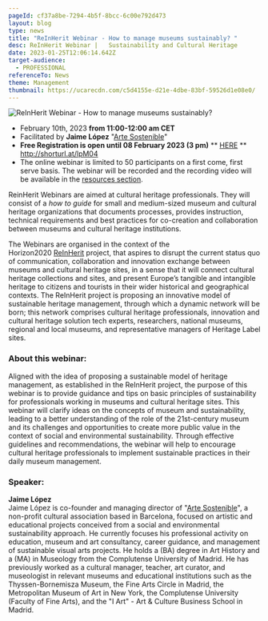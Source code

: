 ```yaml
---
pageId: cf37a8be-7294-4b5f-8bcc-6c00e792d473
layout: blog
type: news
title: "ReInHerit Webinar - How to manage museums sustainably? "
desc: ReInHerit Webinar |   Sustainability and Cultural Heritage
date: 2023-01-25T12:06:14.642Z
target-audience:
  - PROFESSIONAL
referenceTo: News
theme: Management
thumbnail: https://ucarecdn.com/c5d4155e-d21e-4dbe-83bf-59526d1e08e0/
---
```

![ReInHerit Webinar - How to manage museums sustainably?](https://ucarecdn.com/84b3e4bb-7608-4c6c-90f9-c64deba59282/ "ReInHerit Webinar - How to manage museums sustainably?")

* February 10th, 2023 **from 11:00-12:00 am CET** 
* Facilitated by **Jaime López** "[Arte Sostenible](https://www.artesostenible.org)"
* **Free Registration is open until 08 February 2023 (3 pm)** \*\* [HERE](https://docs.google.com/forms/d/e/1FAIpQLScEQFoo8SNEKQh03OI8wWrwf-eXsoochSN4Gwk9PFes0DtyLQ/viewform) \*\*\
  <http://shorturl.at/lpM04>
* The online webinar is limited to 50 participants on a first come, first serve basis. The webinar will be recorded and the recording video will be available in the [resources section](https://reinherit-hub.eu/webinars).

ReinHerit Webinars are aimed at cultural heritage professionals. They will consist of a *how to guide* for small and medium-sized museum and cultural heritage organizations that documents processes, provides instruction, technical requirements and best practices for co-creation and collaboration between museums and cultural heritage institutions.

The Webinars are organised in the context of the  Horizon2020 [ReInHerit](https://www.reinherit.eu) project, that aspires to disrupt the current status quo of communication, collaboration and innovation exchange between museums and cultural heritage sites, in a sense that it will connect cultural heritage collections and sites, and present Europe’s tangible and intangible heritage to citizens and tourists in their wider historical and geographical contexts. The ReInHerit project is proposing an innovative model of sustainable heritage management, through which a dynamic network will be born; this network comprises cultural heritage professionals, innovation and cultural heritage solution tech experts, researchers, national museums, regional and local museums, and representative managers of Heritage Label sites. 

### About this webinar:

Aligned with the idea of proposing a sustainable model of heritage management, as established in the ReInHerit project, the purpose of this webinar is to provide guidance and tips on basic principles of sustainability for professionals working in museums and cultural heritage sites. This webinar will clarify ideas on the concepts of museum and sustainability, leading to a better understanding of the role of the 21st-century museum and its challenges and opportunities to create more public value in the context of social and environmental sustainability. Through effective guidelines and recommendations, the webinar will help to encourage cultural heritage professionals to implement sustainable practices in their daily museum management.

### Speaker:

**Jaime López**\
Jaime López is co-founder and managing director of "[Arte Sostenible](https://www.artesostenible.org)", a non-profit cultural association based in Barcelona, focused on artistic and educational projects conceived from a social and environmental sustainability approach. He currently focuses his professional activity on education, museum and art consultancy, career guidance, and management of sustainable visual arts projects. He holds a (BA) degree in Art History and a (MA) in Museology from the Complutense University of Madrid. He has previously worked as a cultural manager, teacher, art curator, and museologist in relevant museums and educational institutions such as the Thyssen-Bornemisza Museum, the Fine Arts Circle in Madrid, the Metropolitan Museum of Art in New York, the Complutense University (Faculty of Fine Arts), and the "I Art" - Art & Culture Business School in Madrid.